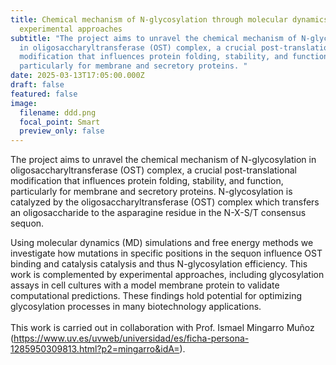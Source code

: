 ```yaml
---
title: Chemical mechanism of N-glycosylation through molecular dynamics and
  experimental approaches
subtitle: "The project aims to unravel the chemical mechanism of N-glycosylation
  in oligosaccharyltransferase (OST) complex, a crucial post-translational
  modification that influences protein folding, stability, and function,
  particularly for membrane and secretory proteins. "
date: 2025-03-13T17:05:00.000Z
draft: false
featured: false
image:
  filename: ddd.png
  focal_point: Smart
  preview_only: false
---
```

The project aims to unravel the chemical mechanism of N-glycosylation in oligosaccharyltransferase (OST) complex, a crucial post-translational modification that influences protein folding, stability, and function, particularly for membrane and secretory proteins. N-glycosylation is catalyzed by the oligosaccharyltransferase (OST) complex which transfers an oligosaccharide to the asparagine residue in the N-X-S/T consensus sequon. 

Using molecular dynamics (MD) simulations and free energy methods we investigate how mutations in specific
positions in the sequon influence OST binding and catalysis catalysis and thus N-glycosylation efficiency. This work is complemented by experimental approaches, including glycosylation assays in cell cultures with a model membrane protein to validate computational predictions. These findings hold potential for optimizing
glycosylation processes in many biotechnology applications. \
\
This work is carried out in collaboration with Prof.
Ismael Mingarro Muñoz (<https://www.uv.es/uvweb/universidad/es/ficha-persona-1285950309813.html?p2=mingarro&idA=>).
